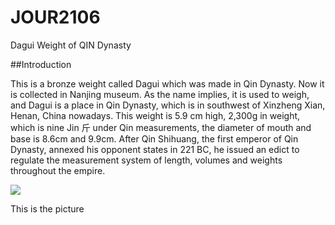 # JOUR2106

Dagui Weight of QIN Dynasty

##Introduction

This is a bronze weight called Dagui which was made in Qin Dynasty. Now it is
collected in Nanjing museum. As the name implies, it is used to weigh, and Dagui is a
place in Qin Dynasty, which is in southwest of Xinzheng Xian, Henan, China nowadays.
This weight is 5.9 cm high, 2,300g in weight, which is nine Jin 斤 under Qin
measurements, the diameter of mouth and base is 8.6cm and 9.9cm. After Qin Shihuang,
the first emperor of Qin Dynasty, annexed his opponent states in 221 BC, he issued an
edict to regulate the measurement system of length, volumes and weights throughout
the empire.

![](https://amuseum.cdstm.cn/AMuseum/ancient/images/ware/heng/05_101.jpg)

This is the picture
